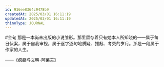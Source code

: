 ```yaml
---
id: 916ee8364c9478b9
createdAt: 2025/03/01 16:11:19
updatedAt: 2025/03/01 16:11:19
thinoType: JOURNAL
---
```

#金句 那是一本尚未出版的小说雏形。那里留存着只有她本人所知晓的——属于每日伏案，属于自我审视，属于逐字逐句地质疑、推敲、考究的岁月。那是一段属于作家的人生。

——《疯癫与文明-阿莱夫》